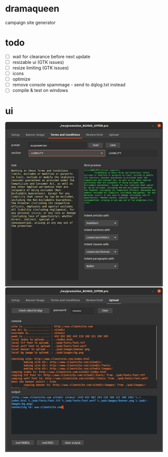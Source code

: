 # dramaqueen
campaign site generator

# todo
- [ ] wait for clearance before next update
- [ ] resizable ui (GTK issues)
- [ ] resize limiting (GTK issues)
- [ ] icons
- [ ] optimize
- [ ] remove console spammage - send to dqlog.txt instead
- [ ] compile & test on windows

# ui
![screenie](./dramaqueen_tnc_screenie_210312.png)
![screenie](./dramaqueen_ftp_screenie_210312.png)
